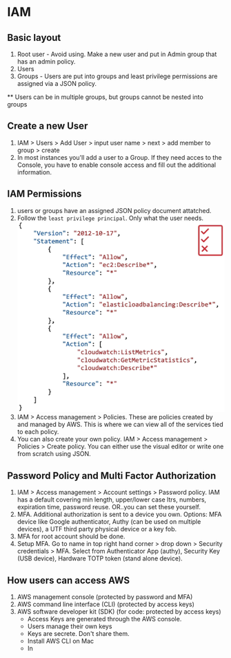 # IAM

## Basic layout
1. Root user - Avoid using. Make a new user and put in Admin group that has an admin policy.
2. Users 
3. Groups - Users are put into groups and least privilege permissions are assigned via a JSON policy. 

** Users can be in multiple groups, but groups cannot be nested into groups

## Create a new User
1. IAM > Users > Add User > input user name > next > add member to group > create
2. In most instances you'll add a user to a Group.  If they need acces to the Console, you have to enable console access and fill out the additional information.

## IAM Permissions
1. users or groups have an assigned JSON policy document attatched. 
2. Follow the ```least privilege principal```.  Only what the user needs.
![web_v_workenvironment](/assets/iam_policy.png)
3. IAM > Access management > Policies. These are policies created by and managed by AWS.  This is where we can view all of the services tied to each policy.
4. You can also create your own policy.  IAM > Access management > Policies > Create policy. You can either use the visual editor or write one from scratch using JSON.

## Password Policy and Multi Factor Authorization
1. IAM > Access management > Account settings > Password policy.  IAM has a default covering min length, upper/lower case ltrs, numbers, expiration time, password reuse.  OR..you can set these yourself.
2. MFA. Additional authorization is sent to a device you own.  Options: MFA device like Google authenticator, Authy (can be used on multiple devices), a UTF third party physical device or a key fob.
3. MFA for root account should be done. 
4. Setup MFA. Go to name in top right hand corner > drop down > Security credentials > MFA.  Select from Authenticator App (authy), Security Key (USB device), Hardware TOTP token (stand alone device).

## How users can access AWS
1. AWS management console (protected by password and MFA)
2. AWS command line interface (CLI) (protected by access keys)
3. AWS software developer kit (SDK) (for code: protected by access keys)
    * Access Keys are generated through the AWS console.
    * Users manage their own keys
    * Keys are secrete.  Don't share them.
    * Install AWS CLI on Mac
    * In